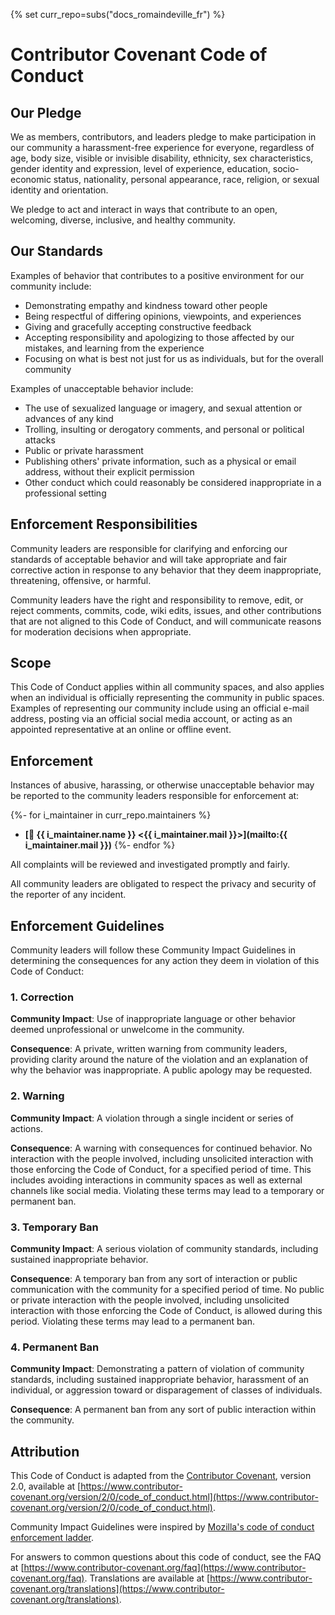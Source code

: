 {% set curr_repo=subs("docs_romaindeville_fr") %}

<!-- BEGIN MKDOCS TEMPLATE -->
<!--
WARNING, DO NOT UPDATE CONTENT BETWEEN MKDOCS TEMPLATE TAG !
Modified content will be overwritten when updating
-->

# Contributor Covenant Code of Conduct

## Our Pledge

We as members, contributors, and leaders pledge to make participation in our
community a harassment-free experience for everyone, regardless of age, body
size, visible or invisible disability, ethnicity, sex characteristics, gender
identity and expression, level of experience, education, socio-economic status,
nationality, personal appearance, race, religion, or sexual identity
and orientation.

We pledge to act and interact in ways that contribute to an open, welcoming,
diverse, inclusive, and healthy community.

## Our Standards

Examples of behavior that contributes to a positive environment for our
community include:

  * Demonstrating empathy and kindness toward other people
  * Being respectful of differing opinions, viewpoints, and experiences
  * Giving and gracefully accepting constructive feedback
  * Accepting responsibility and apologizing to those affected by our mistakes,
    and learning from the experience
  * Focusing on what is best not just for us as individuals, but for the
    overall community

Examples of unacceptable behavior include:

  * The use of sexualized language or imagery, and sexual attention or
    advances of any kind
  * Trolling, insulting or derogatory comments, and personal or political attacks
  * Public or private harassment
  * Publishing others' private information, such as a physical or email
    address, without their explicit permission
  * Other conduct which could reasonably be considered inappropriate in a
    professional setting

## Enforcement Responsibilities

Community leaders are responsible for clarifying and enforcing our standards of
acceptable behavior and will take appropriate and fair corrective action in
response to any behavior that they deem inappropriate, threatening, offensive,
or harmful.

Community leaders have the right and responsibility to remove, edit, or reject
comments, commits, code, wiki edits, issues, and other contributions that are
not aligned to this Code of Conduct, and will communicate reasons for moderation
decisions when appropriate.

## Scope

This Code of Conduct applies within all community spaces, and also applies when
an individual is officially representing the community in public spaces.
Examples of representing our community include using an official e-mail address,
posting via an official social media account, or acting as an appointed
representative at an online or offline event.

## Enforcement

Instances of abusive, harassing, or otherwise unacceptable behavior may be
reported to the community leaders responsible for enforcement at:

<!-- markdownlint-disable MD032 MD013 -->
{%- for i_maintainer in curr_repo.maintainers %}
  * **[📧 {{ i_maintainer.name }} \<{{ i_maintainer.mail }}\>](mailto:{{ i_maintainer.mail }})**
{%- endfor %}
<!-- markdownlint-enable MD032 MD013 -->

All complaints will be reviewed and investigated promptly and fairly.

All community leaders are obligated to respect the privacy and security of the
reporter of any incident.

## Enforcement Guidelines

Community leaders will follow these Community Impact Guidelines in determining
the consequences for any action they deem in violation of this Code of Conduct:

### 1. Correction

**Community Impact**: Use of inappropriate language or other behavior deemed
unprofessional or unwelcome in the community.

**Consequence**: A private, written warning from community leaders, providing
clarity around the nature of the violation and an explanation of why the
behavior was inappropriate. A public apology may be requested.

### 2. Warning

**Community Impact**: A violation through a single incident or series
of actions.

**Consequence**: A warning with consequences for continued behavior. No
interaction with the people involved, including unsolicited interaction with
those enforcing the Code of Conduct, for a specified period of time. This
includes avoiding interactions in community spaces as well as external channels
like social media. Violating these terms may lead to a temporary or
permanent ban.

### 3. Temporary Ban

**Community Impact**: A serious violation of community standards, including
sustained inappropriate behavior.

**Consequence**: A temporary ban from any sort of interaction or public
communication with the community for a specified period of time. No public or
private interaction with the people involved, including unsolicited interaction
with those enforcing the Code of Conduct, is allowed during this period.
Violating these terms may lead to a permanent ban.

### 4. Permanent Ban

**Community Impact**: Demonstrating a pattern of violation of community
standards, including sustained inappropriate behavior,  harassment of an
individual, or aggression toward or disparagement of classes of individuals.

**Consequence**: A permanent ban from any sort of public interaction within
the community.

## Attribution

This Code of Conduct is adapted from the
[Contributor Covenant](https://www.contributor-covenant.org),
version 2.0, available at
[https://www.contributor-covenant.org/version/2/0/code_of_conduct.html](https://www.contributor-covenant.org/version/2/0/code_of_conduct.html).

Community Impact Guidelines were inspired by
[Mozilla's code of conduct enforcement ladder](https://github.com/mozilla/diversity).

For answers to common questions about this code of conduct, see the FAQ at
[https://www.contributor-covenant.org/faq](https://www.contributor-covenant.org/faq).
Translations are available at
[https://www.contributor-covenant.org/translations](https://www.contributor-covenant.org/translations).

<!-- END MKDOCS TEMPLATE -->
